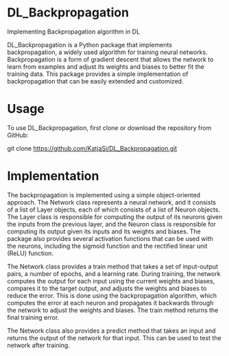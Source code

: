 # DL_Backpropagation
Implementing Backpropagation algorithm in DL


DL_Backpropagation is a Python package that implements backpropagation, a widely used algorithm for training neural networks. Backpropagation is a form of gradient descent that allows the network to learn from examples and adjust its weights and biases to better fit the training data. This package provides a simple implementation of backpropagation that can be easily extended and customized.

# Usage
To use DL_Backpropagation, first clone or download the repository from GitHub:


git clone https://github.com/KatjaSi/DL_Backpropagation.git

# Implementation
The backpropagation is implemented using a simple object-oriented approach. The Network class represents a neural network, and it consists of a list of Layer objects, each of which consists of a list of Neuron objects. The Layer class is responsible for computing the output of its neurons given the inputs from the previous layer, and the Neuron class is responsible for computing its output given its inputs and its weights and biases. The package also provides several activation functions that can be used with the neurons, including the sigmoid function and the rectified linear unit (ReLU) function.

The Network class provides a train method that takes a set of input-output pairs, a number of epochs, and a learning rate. During training, the network computes the output for each input using the current weights and biases, compares it to the target output, and adjusts the weights and biases to reduce the error. This is done using the backpropagation algorithm, which computes the error at each neuron and propagates it backwards through the network to adjust the weights and biases. The train method returns the final training error.

The Network class also provides a predict method that takes an input and returns the output of the network for that input. This can be used to test the network after training.
